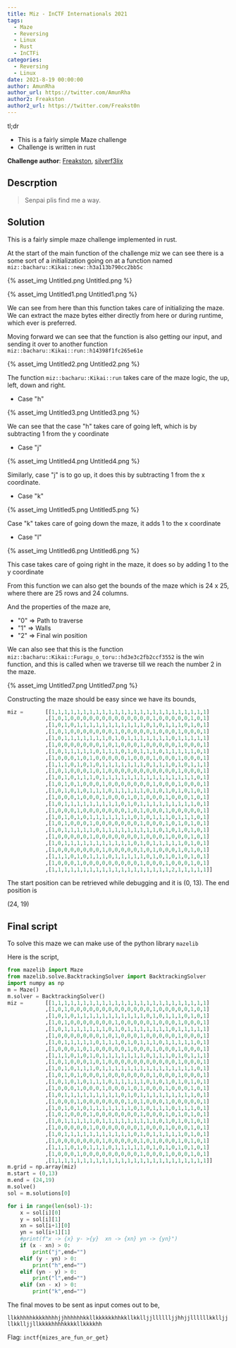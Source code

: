 ```yaml
---
title: Miz - InCTF Internationals 2021
tags:
  - Maze
  - Reversing 
  - Linux
  - Rust
  - InCTFi
categories:
  - Reversing 
  - Linux
date: 2021-8-19 00:00:00 
author: AmunRha 
author_url: https://twitter.com/AmunRha
author2: Freakston
author2_url: https://twitter.com/Freakst0n
---
```


tl;dr

- This is a fairly simple Maze challenge
- Challenge is written in rust

<!---more--->    

**Challenge author**: [Freakston](https://twitter.com/freakst0n), [silverf3lix](https://twitter.com/silverf3lix)  

## Descrption

> Senpai plis find me a way.

## Solution

This is a fairly simple maze challenge implemented in rust.

At the start of the main function of the challenge miz we can see there is a some sort of a initialization going on at a function named `miz::bacharu::Kikai::new::h3a113b790cc2bb5c`

{% asset_img Untitled.png Untitled.png %}    

{% asset_img Untitled1.png Untitled1.png %}    

We can see from here than this function takes care of initializing the maze. We can extract the maze bytes either directly from here or during runtime, which ever is preferred.

Moving forward we can see that the function is also getting our input, and sending it over to another function `miz::bacharu::Kikai::run::h14398f1fc265e61e`

{% asset_img Untitled2.png Untitled2.png %}    

The function `miz::bacharu::Kikai::run` takes care of the maze logic, the up, left, down and right.

- Case "h"

{% asset_img Untitled3.png Untitled3.png %}    

We can see that the case "h" takes care of going left, which is by subtracting 1 from the y coordinate

- Case "j"

{% asset_img Untitled4.png Untitled4.png %}    

Similarly, case "j" is to go up, it does this by subtracting 1 from the x coordinate.

- Case "k"

{% asset_img Untitled5.png Untitled5.png %}    

Case "k" takes care of going down the maze, it adds 1 to the x coordinate

- Case "l"

{% asset_img Untitled6.png Untitled6.png %}    

This case takes care of going right in the maze, it does so by adding 1 to the y coordinate

From this function we can also get the bounds of the maze which is 24 x 25, where there are 25 rows and 24 columns.

And the properties of the maze are,

- "0" ⇒ Path to traverse
- "1" ⇒ Walls
- "2" ⇒ Final win position

We can also see that this is the function `miz::bacharu::Kikai::Furagu_o_toru::hd3e3c2fb2ccf3552` is the win function, and this is called when we traverse till we reach the number 2 in the maze.

{% asset_img Untitled7.png Untitled7.png %}    

Constructing the maze should be easy since we have its bounds,

```python
miz =       [[1,1,1,1,1,1,1,1,1,1,1,1,1,1,1,1,1,1,1,1,1,1,1,1,1]
            ,[1,0,1,0,0,0,0,0,0,0,0,0,0,0,0,0,1,0,0,0,0,0,1,0,1]
            ,[1,0,1,0,1,1,1,1,1,1,1,1,1,1,1,0,1,0,1,1,1,0,1,0,1]
            ,[1,0,1,0,0,0,0,0,0,0,1,0,0,0,0,0,1,0,0,0,1,0,0,0,1]
            ,[1,0,1,1,1,1,1,1,1,0,1,0,1,1,1,1,1,1,1,0,1,1,1,1,1]
            ,[1,0,0,0,0,0,0,0,1,0,1,0,0,0,1,0,0,0,0,0,1,0,0,0,1]
            ,[1,0,1,1,1,1,1,0,1,1,1,0,1,0,1,1,1,0,1,1,1,1,1,0,1]
            ,[1,0,0,0,1,0,1,0,0,0,0,0,1,0,0,0,1,0,0,0,1,0,0,0,1]
            ,[1,1,1,0,1,0,1,0,1,1,1,1,1,1,1,0,1,1,1,0,1,0,1,1,1]
            ,[1,0,1,0,0,0,1,0,1,0,0,0,0,0,0,0,0,0,0,0,1,0,0,0,1]
            ,[1,0,1,0,1,1,1,0,1,1,1,1,1,1,1,1,1,1,1,1,1,1,1,0,1]
            ,[1,0,1,0,1,0,0,0,1,0,0,0,0,0,0,0,1,0,0,0,1,0,0,0,1]
            ,[1,0,1,0,1,0,1,1,1,0,1,1,1,1,1,0,1,0,1,0,1,0,1,0,1]
            ,[1,0,0,0,1,0,0,0,1,0,0,0,1,0,1,0,0,0,1,0,0,0,1,0,1]
            ,[1,0,1,1,1,1,1,1,1,1,1,0,1,0,1,1,1,1,1,1,1,1,1,0,1]
            ,[1,0,0,0,1,0,0,0,0,0,0,0,1,0,1,0,0,0,1,0,0,0,0,0,1]
            ,[1,0,1,0,1,0,1,1,1,1,1,1,1,0,1,0,1,1,1,0,1,1,1,0,1]
            ,[1,0,1,0,0,0,1,0,0,0,0,0,0,0,1,0,0,0,1,0,1,0,1,0,1]
            ,[1,0,1,1,1,1,1,0,1,1,1,1,1,1,1,1,1,0,1,0,1,0,1,0,1]
            ,[1,0,0,0,0,0,1,0,0,0,0,0,0,0,1,0,0,0,1,0,0,0,1,0,1]
            ,[1,0,1,1,1,1,1,1,1,1,1,1,1,0,1,0,1,1,1,1,1,0,1,0,1]
            ,[1,0,0,0,0,0,0,0,1,0,0,0,0,0,1,0,1,0,0,0,1,0,1,0,1]
            ,[1,1,1,0,1,0,1,1,1,0,1,1,1,1,1,0,1,0,1,0,1,0,1,0,1]
            ,[1,0,0,0,1,0,0,0,0,0,0,0,0,0,1,0,0,0,1,0,0,0,1,0,1]
            ,[1,1,1,1,1,1,1,1,1,1,1,1,1,1,1,1,1,1,1,2,1,1,1,1,1]]
```

The start position can be retrieved while debugging and it is (0, 13). The end position is 

(24, 19)

## Final script

To solve this maze we can make use of the python library `mazelib` 

Here is the script,

```python
from mazelib import Maze
from mazelib.solve.BacktrackingSolver import BacktrackingSolver
import numpy as np
m = Maze()
m.solver = BacktrackingSolver()
miz =       [[1,1,1,1,1,1,1,1,1,1,1,1,1,1,1,1,1,1,1,1,1,1,1,1,1]
            ,[1,0,1,0,0,0,0,0,0,0,0,0,0,0,0,0,1,0,0,0,0,0,1,0,1]
            ,[1,0,1,0,1,1,1,1,1,1,1,1,1,1,1,0,1,0,1,1,1,0,1,0,1]
            ,[1,0,1,0,0,0,0,0,0,0,1,0,0,0,0,0,1,0,0,0,1,0,0,0,1]
            ,[1,0,1,1,1,1,1,1,1,0,1,0,1,1,1,1,1,1,1,0,1,1,1,1,1]
            ,[1,0,0,0,0,0,0,0,1,0,1,0,0,0,1,0,0,0,0,0,1,0,0,0,1]
            ,[1,0,1,1,1,1,1,0,1,1,1,0,1,0,1,1,1,0,1,1,1,1,1,0,1]
            ,[1,0,0,0,1,0,1,0,0,0,0,0,1,0,0,0,1,0,0,0,1,0,0,0,1]
            ,[1,1,1,0,1,0,1,0,1,1,1,1,1,1,1,0,1,1,1,0,1,0,1,1,1]
            ,[1,0,1,0,0,0,1,0,1,0,0,0,0,0,0,0,0,0,0,0,1,0,0,0,1]
            ,[1,0,1,0,1,1,1,0,1,1,1,1,1,1,1,1,1,1,1,1,1,1,1,0,1]
            ,[1,0,1,0,1,0,0,0,1,0,0,0,0,0,0,0,1,0,0,0,1,0,0,0,1]
            ,[1,0,1,0,1,0,1,1,1,0,1,1,1,1,1,0,1,0,1,0,1,0,1,0,1]
            ,[1,0,0,0,1,0,0,0,1,0,0,0,1,0,1,0,0,0,1,0,0,0,1,0,1]
            ,[1,0,1,1,1,1,1,1,1,1,1,0,1,0,1,1,1,1,1,1,1,1,1,0,1]
            ,[1,0,0,0,1,0,0,0,0,0,0,0,1,0,1,0,0,0,1,0,0,0,0,0,1]
            ,[1,0,1,0,1,0,1,1,1,1,1,1,1,0,1,0,1,1,1,0,1,1,1,0,1]
            ,[1,0,1,0,0,0,1,0,0,0,0,0,0,0,1,0,0,0,1,0,1,0,1,0,1]
            ,[1,0,1,1,1,1,1,0,1,1,1,1,1,1,1,1,1,0,1,0,1,0,1,0,1]
            ,[1,0,0,0,0,0,1,0,0,0,0,0,0,0,1,0,0,0,1,0,0,0,1,0,1]
            ,[1,0,1,1,1,1,1,1,1,1,1,1,1,0,1,0,1,1,1,1,1,0,1,0,1]
            ,[1,0,0,0,0,0,0,0,1,0,0,0,0,0,1,0,1,0,0,0,1,0,1,0,1]
            ,[1,1,1,0,1,0,1,1,1,0,1,1,1,1,1,0,1,0,1,0,1,0,1,0,1]
            ,[1,0,0,0,1,0,0,0,0,0,0,0,0,0,1,0,0,0,1,0,0,0,1,0,1]
            ,[1,1,1,1,1,1,1,1,1,1,1,1,1,1,1,1,1,1,1,1,1,1,1,1,1]]
m.grid = np.array(miz)
m.start = (0,13)
m.end = (24,19)
m.solve()
sol = m.solutions[0]

for i in range(len(sol)-1):
    x = sol[i][0]
    y = sol[i][1]
    xn = sol[i+1][0]
    yn = sol[i+1][1]
    #print(f"x -> {x} y- >{y}  xn -> {xn} yn -> {yn}")
    if (x - xn) > 0:
        print("j",end="")
    elif (y - yn) > 0:
        print("h",end="")
    elif (yn - y) > 0:
        print("l",end="")
    elif (xn - x) > 0:
        print("k",end="")
```

The final moves to be sent as input comes out to be,

`llkkhhhhkkkkhhhhjjhhhhhhkkllkkkkkkhhkkllkklljjlllllljjhhjjllllllkklljjllkklljjllkkkkhhhhkkkkllkkkkhh`

Flag: `inctf{mizes_are_fun_or_get}`